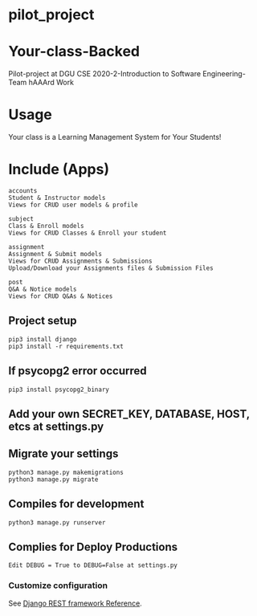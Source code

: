 # pilot_project
# Your-class-Backed
Pilot-project at DGU CSE 2020-2-Introduction to Software Engineering-Team hAAArd Work

# Usage
Your class is a Learning Management System for Your Students!

# Include (Apps)
```
accounts
Student & Instructor models
Views for CRUD user models & profile
```

```
subject
Class & Enroll models
Views for CRUD Classes & Enroll your student
```

```
assignment
Assignment & Submit models
Views for CRUD Assignments & Submissions
Upload/Download your Assignments files & Submission Files
```

```
post
Q&A & Notice models
Views for CRUD Q&As & Notices
```
## Project setup
```
pip3 install django
pip3 install -r requirements.txt
```

## If psycopg2 error occurred
```
pip3 install psycopg2_binary
```

## Add your own SECRET_KEY, DATABASE, HOST, etcs at settings.py

## Migrate your settings
```
python3 manage.py makemigrations
python3 manage.py migrate
```

## Compiles for development
```
python3 manage.py runserver
```

## Complies for Deploy Productions
```
Edit DEBUG = True to DEBUG=False at settings.py
```

### Customize configuration
See [Django REST framework Reference](https://www.django-rest-framework.org/).

